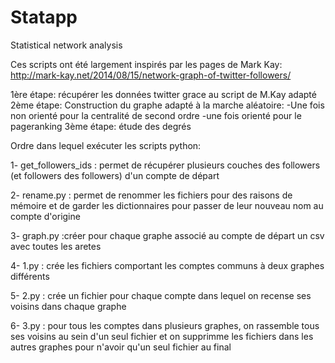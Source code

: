 # Statapp
Statistical network analysis

Ces scripts ont été largement inspirés par les pages de Mark Kay: http://mark-kay.net/2014/08/15/network-graph-of-twitter-followers/

1ère étape: récupérer les données twitter grace au script de M.Kay adapté
2ème étape: Construction du graphe adapté à la marche aléatoire:
-Une fois non orienté pour la centralité de second ordre
-une fois orienté pour le pageranking
3ème étape: étude des degrés 


Ordre dans lequel exécuter les scripts python:

1- get_followers_ids : permet de récupérer plusieurs couches des followers (et followers des followers) d'un compte de départ

2- rename.py : permet de renommer les fichiers pour des raisons de mémoire et de garder les dictionnaires pour passer de leur nouveau nom
              au compte d'origine
              
3- graph.py  :créer pour chaque graphe associé au compte de départ un csv avec toutes les aretes 

4- 1.py : crée les fichiers comportant les comptes communs à deux graphes différents

5- 2.py : crée un fichier pour chaque compte dans lequel on recense ses voisins dans chaque graphe

6- 3.py : pour tous les comptes dans plusieurs graphes, on rassemble tous ses voisins au sein d'un seul
          fichier et on supprimme les fichiers dans les autres graphes pour n'avoir qu'un seul fichier au final
  
